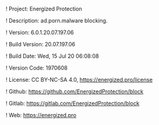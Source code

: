 ! Project: Energized Protection

! Description: ad.porn.malware blocking.

! Version: 6.0.1.20.07.197.06

! Build Version: 20.07.197.06

! Build Date: Wed, 15 Jul 20 06:08:08

! Version Code: 1970608

! License: CC BY-NC-SA 4.0, https://energized.pro/license

! Github: https://github.com/EnergizedProtection/block

! Gitlab: https://gitlab.com/EnergizedProtection/block


! Web: https://energized.pro
